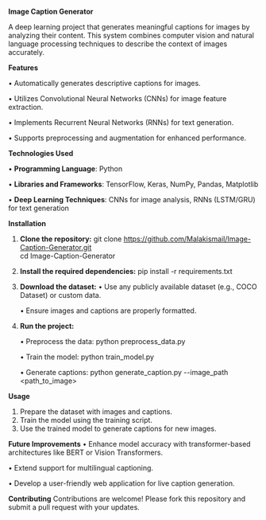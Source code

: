 **Image Caption Generator**

  A deep learning project that generates meaningful captions for images by analyzing their content. This system combines computer vision and natural language processing techniques to describe the context of images accurately.



**Features**

  •	Automatically generates descriptive captions for images.
  
  •	Utilizes Convolutional Neural Networks (CNNs) for image feature extraction.
  
  •	Implements Recurrent Neural Networks (RNNs) for text generation.
  
  •	Supports preprocessing and augmentation for enhanced performance.



**Technologies Used**

  •	**Programming Language**: Python
  
  •	**Libraries and Frameworks**: TensorFlow, Keras, NumPy, Pandas, Matplotlib
  
  •	**Deep Learning Techniques**: CNNs for image analysis, RNNs (LSTM/GRU) for text generation



**Installation**
  1. **Clone the repository:**
       git clone https://github.com/Malakismail/Image-Caption-Generator.git  
       cd Image-Caption-Generator  

  2. **Install the required dependencies:**
       pip install -r requirements.txt  

  3. **Download the dataset:**
       •	Use any publicly available dataset (e.g., COCO Dataset) or custom data.
     
       •	Ensure images and captions are properly formatted.

  5. **Run the project:**
     
       •	Preprocess the data:
           python preprocess_data.py  

       •	Train the model:
           python train_model.py  

       •	Generate captions:
          python generate_caption.py --image_path <path_to_image>  



**Usage**
  1. Prepare the dataset with images and captions.
  2. Train the model using the training script.
  3. Use the trained model to generate captions for new images.



**Future Improvements**
  •	Enhance model accuracy with transformer-based architectures like BERT or Vision Transformers.
  
  •	Extend support for multilingual captioning.
  
  •	Develop a user-friendly web application for live caption generation.



**Contributing**
  Contributions are welcome! Please fork this repository and submit a pull request with your updates.



